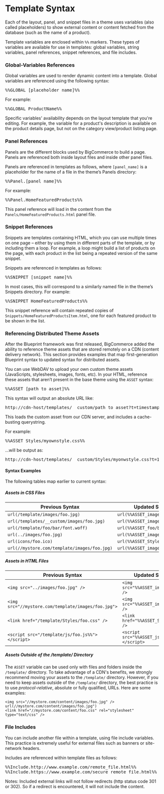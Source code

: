 # <span class="jumptarget"> Template Syntax </span>

Each of the layout, panel, and snippet files in a theme uses variables (also called placeholders) to show external content or content fetched from the database (such as the name of a product).

Template variables are enclosed within `%%` markers. These types of variables are available for use in templates: global variables, string variables, panel references, snippet references, and file includes.

### <span class="jumptarget"> Global-Variables References </span>

Global variables are used to render dynamic content into a template. Global variables are referenced using the following syntax:

<pre>%%GLOBAL_[placeholder_name]%%</pre>

For example:

<pre>%%GLOBAL_ProductName%%</pre>

Specific variables' availability depends on the layout template that you're editing. For example, the variable for a product's description is available on the product details page, but not on the category view/product listing page.

### <span class="jumptarget"> Panel References </span>

Panels are the different blocks used by BigCommerce to build a page. Panels are referenced both inside layout files and inside other panel files.

Panels are referenced in templates as follows, where `[panel_name]` is a placeholder for the name of a file in the theme’s Panels directory:

<pre>%%Panel.[panel_name]%%</pre>

For example:

<pre>%%Panel.HomeFeaturedProducts%%</pre>

This panel reference will load in the content from the `Panels/HomeFeaturedProducts.html` panel file.

### <span class="jumptarget"> Snippet References </span>

Snippets are templates containing HTML, which you can use multiple times on one page – either by using them in different parts of the template, or by including them a loop. For example, a loop might build a list of products on the page, with each product in the list being a repeated version of the same snippet.

Snippets are referenced in templates as follows:

<pre>%%SNIPPET_[snippet_name]%%</pre>

In most cases, this will correspond to a similarly named file in the theme’s Snippets directory. For example:

<pre>%%SNIPPET_HomeFeaturedProducts%%</pre>

This snippet reference will contain repeated copies of `Snippets/HomeFeaturedProductsItem.html`, one for each featured product to be shown in the list.

### <span class="jumptarget"> Referencing Distributed Theme Assets </span>

After the Blueprint framework was first released, BigCommerce added the ability to reference theme assets that are stored remotely on a CDN (content delivery network). This section provides examples that map first-generation Blueprint syntax to updated syntax for distributed assets.

You can use WebDAV to upload your own custom theme assets (JavaScripts, stylesheets, images, fonts, etc). In your HTML, reference these assets that aren’t present in the base theme using the `ASSET` syntax:

<pre>%%ASSET_[path_to_asset]%%</pre>

This syntax will output an absolute URL like: 

<pre>http://cdn-host/templates/__custom/path_to_asset?t=timestamp`</pre>

This loads the custom asset from our CDN server, and includes a cache-busting querystring.

For example:

<pre>%%ASSET_Styles/myownstyle.css%%</pre>

...will be output as:

<pre>http://cdn-host/templates/__custom/Styles/myonwstyle.css?t=123</pre>

#### <span class="jumptarget"> Syntax Examples </span>

The following tables map earlier to current syntax:

##### <span class="jumptarget"> Assets in CSS Files </span>

| Previous Syntax | Updated Syntax (CDN) |
|-----------------|---------------------|
| `url(/template/images/foo.jpg)` | `url(%%ASSET_images/foo.jpg%%)` |
| `url(/templates/__custom/images/foo.jpg)` | `url(%%ASSET_images/foo.jpg%%)` |
| `url(/template/foo/bar/font.woff)` | `url(%%ASSET_foo/bar/font.woff%%)` |
| `url(../images/foo.jpg)` | `url(%%ASSET_images/foo.jpg%%)` |
| `url(icons/foo.ico)` | `url(%%ASSET_Styles/icons/foo.ico%%)` |
| `url(//mystore.com/template/images/foo.jpg)` | `url(%%ASSET_images/foo.jpg%%)` |

##### <span class="jumptarget"> Assets in HTML Files </span>

| Previous Syntax | Updated Syntax (CDN) |
|---------------|----------------|
| `<img src="../images/foo.jpg" />` | `<img src="%%ASSET_images/foo.jpg%%" />` |
| `<img src="//mystore.com/template/images/foo.jpg">` | `<img src="%%ASSET_images/foo.jpg%%" />` |
| `<link href="/template/Styles/foo.css" />` | `<link href="%%ASSET_Styles/foo.css%%" />` |
| `<script src="/template/js/foo.js%%"></script>` | `<script src="%%ASSET_js/foo.js%%"></script>` |

##### <span class="jumptarget"> Assets Outside of the /template/ Directory </span>

The `ASSET` variable can be used only with files and folders inside the `/template/` directory. To take advantage of a CDN's benefits, we strongly recommend moving your assets to the `/template/` directory. However, if you need to keep assets outside of the `/template/` directory, the best practice is to use _protocol-relative_, absolute or fully qualified, URLs. Here are some examples:

```
<img src="//mystore.com/content/images/foo.jpg" />
url(//mystore.com/content/images/foo.jpg")
<link href="//mystore.com/content/foo.css" rel="stylesheet" type="text/css" />
```

### <span class="jumptarget"> File Includes </span>

You can include another file within a template, using file include variables. This practice is extremely useful for external files such as banners or site-network headers.

Includes are referenced within template files as follows:

<pre>
%%Include.http://www.example.com/remote_file.html%%
%%Include.https://www.example.com/secure_remote_file.html%%</pre>

Notes: Included external links will not follow redirects (http status code 301 or 302). So if a redirect is encountered, it will not include the content.
